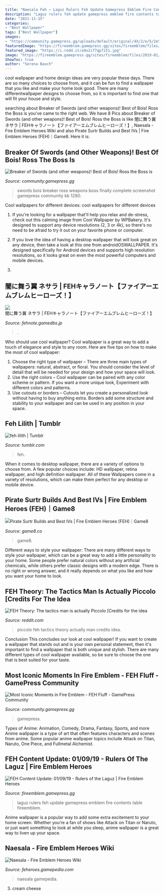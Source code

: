 ```yaml
---
title: "Naesala Feh ~ Laguz Rulers Feh Update Gamepress Emblem Fire Contents Table Fireemblem"
description: "Laguz rulers feh update gamepress emblem fire contents table fireemblem"
date: "2021-11-15"
categories:
- "Best Wallpaper"
tags: ["Best Wallpaper"]
images:
- "https://community.gamepress.gg/uploads/default/original/4X/2/e/5/2e55dde1f4c2eabdf60715842fb0dc8ac4d820ed.png"
featuredImage: "https://fireemblem.gamepress.gg/sites/fireemblem/files/2019-01/62.png"
featured_image: "https://i.redd.it/a9x2if7qp7i51.jpg"
image: "https://fireemblem.gamepress.gg/sites/fireemblem/files/2019-01/62.png"
ShowToc: true
author: "Serena Bauch"
---
```



cool wallpaper and home design ideas are very popular these days. There are so many choices to choose from, and it can be fun to find a wallpaper that you like and make your home look good. There are many differentwallpaper designs to choose from, so it is important to find one that will fit your house and style.

	

		
searching about Breaker of Swords (and other weapons)! Best of Bois! Ross the Boss is you've came to the right web. We have 8 Pics about Breaker of Swords (and other weapons)! Best of Bois! Ross the Boss is like 闇に舞う翼 ネサラ | FEHキャラノート【ファイアーエムブレムヒーローズ！】, Naesala - Fire Emblem Heroes Wiki and also Pirate Surtr Builds and Best IVs | Fire Emblem Heroes (FEH)｜Game8. Here it is:
		
    
## Breaker Of Swords (and Other Weapons)! Best Of Bois! Ross The Boss Is

<img loading=lazy src="https://community.gamepress.gg/uploads/default/optimized/3X/b/7/b768685e6b423edfd4ae7d8dd4512d5b5f27fbe4_2_281x500.png" onerror="this.onerror=null;this.src='https://tse4.mm.bing.net/th?id=OIP.lTVHOzsc9ITJcNnxcxw6ggAAAA&amp;pid=15.1';" alt="Breaker of Swords (and other weapons)! Best of Bois! Ross the Boss is">

_Source: community.gamepress.gg_

>swords bois breaker ross weapons boss finally complete screenshot gamepress community kb 1280. 

	

Cool wallpapers for different devices:
cool wallpapers for different devices 

1. If you're looking for a wallpaper that'll help you relax and de-stress, check out this calming image from Cool Wallpaper by WPBakery. It's designed to support any device resolutions (2, 3 or 4k), so there's no need to be afraid to try it out on your favorite phone or computer.

2. If you love the idea of having a desktop wallpaper that will look great on any device, then take a look at this one from androidOSWALLPAPER. It's designed specifically for Android devices and supports high resolution resolutions, so it looks great on even the most powerful computers and mobile devices.

3.

    
## 闇に舞う翼 ネサラ | FEHキャラノート【ファイアーエムブレムヒーローズ！】

<img loading=lazy src="https://fehnote.gamedbs.jp/images/chara/1547095978336_qn3lta9v.png" onerror="this.onerror=null;this.src='https://tse4.mm.bing.net/th?id=OIP.WyzxTrECJxEVXmceFpNDnwHaI4&amp;pid=15.1';" alt="闇に舞う翼 ネサラ | FEHキャラノート【ファイアーエムブレムヒーローズ！】">

_Source: fehnote.gamedbs.jp_

>. 

	

Who should use cool wallpaper?
Cool wallpaper is a great way to add a touch of elegance and style to any room. Here are five tips on how to make the most of cool wallpaper: 
1) Choose the right type of wallpaper – There are three main types of wallpapers: natural, abstract, or floral. You should consider the level of detail that will be needed for your design and how your space will look. 
2) Use the right colors – Cool wallpaper can be paired with any color scheme or pattern. If you want a more unique look, Experiment with different colors and patterns. 
3) Use cutouts or borders – Cutouts let you create a personalized look without having to buy anything extra. Borders add some structure and stability to your wallpaper and can be used in any position in your space.

    
## Feh Lilith | Tumblr

<img loading=lazy src="https://64.media.tumblr.com/244707abf16a82215aa3c920a5b0a251/3b30b9d1b04968d4-df/s1280x1920/8540790b82c3e2c7ba44005f6e026aefec8dcca8.png" onerror="this.onerror=null;this.src='https://tse3.mm.bing.net/th?id=OIP.VyNsmy6FrgQyExf23J6FFAHaFj&amp;pid=15.1';" alt="feh lilith | Tumblr">

_Source: tumblr.com_

>feh. 

	

When it comes to desktop wallpaper, there are a variety of options to choose from. A few popular choices include: HD wallpaper, retina wallpaper, and high definition wallpaper. All of these Wallpapers come in a variety of resolutions, which can make them perfect for any desktop or mobile device. 

    
## Pirate Surtr Builds And Best IVs | Fire Emblem Heroes (FEH)｜Game8

<img loading=lazy src="https://img.game8.co/3398918/4f7976ea669467b35fff68c8d22ecedd.png/show" onerror="this.onerror=null;this.src='https://tse1.mm.bing.net/th?id=OIP.AkKdq0gcMnhzJf9gRxa0QAAAAA&amp;pid=15.1';" alt="Pirate Surtr Builds and Best IVs | Fire Emblem Heroes (FEH)｜Game8">

_Source: game8.co_

>game8. 

	

Different ways to style your wallpaper:
There are many different ways to style your wallpaper, which can be a great way to add a little personality to your home. Some people prefer natural colors without any artificial chemicals, while others prefer classic designs with a modern edge. There is no right or wrong answer, and it really depends on what you like and how you want your home to look.

    
## FEH Theory: The Tactics Man Is Actually Piccolo [Credits For The Idea

<img loading=lazy src="https://i.redd.it/a9x2if7qp7i51.jpg" onerror="this.onerror=null;this.src='https://tse4.mm.bing.net/th?id=OIP.elcVoznXC6WHQgjA4_phRAHaH7&amp;pid=15.1';" alt="FEH Theory: The tactics man is actually Piccolo [Credits for the idea">

_Source: reddit.com_

>piccolo feh tactics theory actually man credits idea. 

	

Conclusion
This concludes our look at cool wallpaper! If you want to create a wallpaper that stands out and is your own personal statement, then it's important to find a wallpaper that is both unique and stylish. There are many different types of cool wallpaper available, so be sure to choose the one that is best suited for your taste.

    
## Most Iconic Moments In Fire Emblem - FEH Fluff - GamePress Community

<img loading=lazy src="https://community.gamepress.gg/uploads/default/original/4X/2/e/5/2e55dde1f4c2eabdf60715842fb0dc8ac4d820ed.png" onerror="this.onerror=null;this.src='https://tse4.mm.bing.net/th?id=OIP.kmHM3GImVmRcCCZVxXzFugHaGY&amp;pid=15.1';" alt="Most Iconic Moments in Fire Emblem - FEH Fluff - GamePress Community">

_Source: community.gamepress.gg_

>gamepress. 

	

Types of Anime: Animation, Comedy, Drama, Fantasy, Sports, and more
Anime wallpaper is a type of art that often features characters and scenes from anime. Some popular anime wallpaper topics include Attack on Titan, Naruto, One Piece, and Fullmetal Alchemist.

    
## FEH Content Update: 01/09/19 - Rulers Of The Laguz | Fire Emblem Heroes

<img loading=lazy src="https://fireemblem.gamepress.gg/sites/fireemblem/files/2019-01/62.png" onerror="this.onerror=null;this.src='https://tse2.mm.bing.net/th?id=OIP.NBAke8txI_3z-OQ7WKHJ6wHaDS&amp;pid=15.1';" alt="FEH Content Update: 01/09/19 - Rulers of the Laguz | Fire Emblem Heroes">

_Source: fireemblem.gamepress.gg_

>laguz rulers feh update gamepress emblem fire contents table fireemblem. 

	

Anime wallpaper is a popular way to add some extra excitement to your home screen. Whether you’re a fan of shows like Attack on Titan or Naruto, or just want something to look at while you sleep, anime wallpaper is a great way to liven up your space.

    
## Naesala - Fire Emblem Heroes Wiki

<img loading=lazy src="https://gamepedia.cursecdn.com/feheroes_gamepedia_en/thumb/6/64/CYL_Naesala_Path_of_Radiance.png/181px-CYL_Naesala_Path_of_Radiance.png?version=d979d7e73f5cc514d8c4f2bd8b744430" onerror="this.onerror=null;this.src='https://tse1.mm.bing.net/th?id=OIP.ULWI1mvo0Zp0apa2rH0cWQAAAA&amp;pid=15.1';" alt="Naesala - Fire Emblem Heroes Wiki">

_Source: feheroes.gamepedia.com_

>naesala gamepedia. 

	

3. cream cheese 


